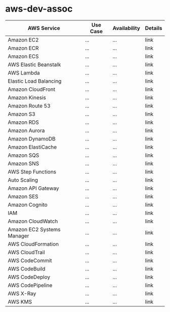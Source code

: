 # aws-dev-assoc

| AWS Service | Use Case | Availability | Details |
| -------- | ------- | ------- | ------- | 
|Amazon EC2 | ... | ... | link|
|Amazon ECR | ... | ... | link|
|Amazon ECS | ... | ... | link|
|AWS Elastic Beanstalk | ... | ... | link|
|AWS Lambda | ... | ... | link|
|Elastic Load Balancing | ... | ... | link|
|Amazon CloudFront | ... | ... | link|
|Amazon Kinesis | ... | ... | link|
|Amazon Route 53 | ... | ... | link|
|Amazon S3 | ... | ... | link|
|Amazon RDS | ... | ... | link|
|Amazon Aurora | ... | ... | link|
|Amazon DynamoDB | ... | ... | link|
|Amazon ElastiCache | ... | ... | link|
|Amazon SQS | ... | ... | link|
|Amazon SNS | ... | ... | link|
|AWS Step Functions | ... | ... | link|
|Auto Scaling | ... | ... | link|
|Amazon API Gateway | ... | ... | link|
|Amazon SES | ... | ... | link|
|Amazon Cognito | ... | ... | link|
|IAM | ... | ... | link|
|Amazon CloudWatch | ... | ... | link|
|Amazon EC2 Systems Manager | ... | ... | link|
|AWS CloudFormation | ... | ... | link|
|AWS CloudTrail | ... | ... | link|
|AWS CodeCommit | ... | ... | link|
|AWS CodeBuild | ... | ... | link|
|AWS CodeDeploy | ... | ... | link|
|AWS CodePipeline | ... | ... | link|
|AWS X-Ray | ... | ... | link|
|AWS KMS | ... | ... | link|

